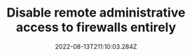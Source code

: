 ---
title: Disable remote administrative access to firewalls entirely 
date: "2022-08-13T211:10:03.284Z"
description: ""
position: 1
section: "Firewalls"
---